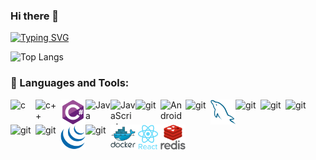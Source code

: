 ### Hi there 👋

[![Typing SVG](https://readme-typing-svg.herokuapp.com?font=&size=25&center=true&vCenter=true&lines=My+name+is+Doãn+Văn+Huy;Welcome+to+my+Github)](https://git.io/typing-svg)

<!--
**huydoanx305/huydoanx305** is a ✨ _special_ ✨ repository because its `README.md` (this file) appears on your GitHub profile.

Here are some ideas to get you started:

- 🔭 I’m currently working on ...
- 🌱 I’m currently learning ...
- 👯 I’m looking to collaborate on ...
- 🤔 I’m looking for help with ...
- 💬 Ask me about ...
- 📫 How to reach me: ...
- 😄 Pronouns: ...
- ⚡ Fun fact: ...
-->

![Top Langs](https://github-readme-stats.vercel.app/api/top-langs/?username=huydoanx305&theme=radical)

### 🔨 Languages and Tools:
<a href="https://docs.microsoft.com/en-us/cpp/c-language/" target="_blank">
  <img
    src="https://raw.githubusercontent.com/rahul-jha98/github_readme_icons/main/language_and_tools/square/c/c.svg"
    align="left"
    alt="c"
    width="40"
    height="40"
  />
</a>
<a href="https://docs.microsoft.com/vi-vn/cpp/cpp/" target="_blank">
  <img
    src="https://raw.githubusercontent.com/rahul-jha98/github_readme_icons/main/language_and_tools/square/c++/c++.svg"
    align="left"
    alt="c++"
    width="40"
    height="40"
  />
</a>
<a href="https://www.w3schools.com/cs/" target="_blank">
  <img src="https://raw.githubusercontent.com/devicons/devicon/master/icons/csharp/csharp-original.svg" 
  align="left"
  alt="csharp" 
  width="40"
  height="40"
 /> 
</a>
<a href="https://docs.oracle.com/en/java/" target="_blank">
  <img
    align="left"
    alt="Java"
    width="40"
    height="40"
    src="https://raw.githubusercontent.com/rahul-jha98/github_readme_icons/main/language_and_tools/square/java/java.svg"
  />
</a>
<a href="https://developer.mozilla.org/en-US/docs/Web/JavaScript" target="_blank">
  <img
    align="left"
    alt="JavaScript"
    width="40"
    height="40"
    src="https://raw.githubusercontent.com/rahul-jha98/github_readme_icons/main/language_and_tools/square/javascript/javascript.svg"
  />
</a>
<a href="https://spring.io/" target="_blank">
  <img
    src="https://raw.githubusercontent.com/rahul-jha98/github_readme_icons/main/language_and_tools/square/spring/spring.svg"
    align="left"
    alt="git"
    width="40"
    height="40"
  />
</a>
<a href="https://developer.android.com" target="_blank">
  <img
    align="left"
    alt="Android"
    width="40"
    height="40"
    src="https://raw.githubusercontent.com/rahul-jha98/github_readme_icons/main/language_and_tools/square/android/android.svg"
  />
</a>
<a href="https://www.microsoft.com/en-us/sql-server" target="_blank">
 <img src="https://www.svgrepo.com/show/303229/microsoft-sql-server-logo.svg" 
    align="left"
    alt="git"
    width="40"
    height="40"
  />
</a>
<a href="https://www.mysql.com/" target="_blank">
  <img
    src="https://raw.githubusercontent.com/devicons/devicon/master/icons/mysql/mysql-original.svg"
    align="left"
    alt="git"
    width="40"
    height="40"
  />
</a>
<a href="https://postman.com" target="_blank"> 
  <img src="https://www.vectorlogo.zone/logos/getpostman/getpostman-icon.svg" 
    align="left"
    alt="git"
    width="40"
    height="40"
  />
</a>
<a href="https://devdocs.io/html/" target="_blank">
  <img
    src="https://raw.githubusercontent.com/rahul-jha98/github_readme_icons/main/language_and_tools/square/html/html.svg"
    align="left"
    alt="git"
    width="40"
    height="40"
  />
</a>
<a href="https://devdocs.io/css/" target="_blank">
  <img
    src="https://raw.githubusercontent.com/rahul-jha98/github_readme_icons/main/language_and_tools/square/css/css.svg"
    align="left"
    alt="git"
    width="40"
    height="40"
  />
</a>
<a href="https://sass-lang.com/" target="_blank">
  <img
    src="https://raw.githubusercontent.com/rahul-jha98/github_readme_icons/main/language_and_tools/square/sass/sass.svg"
    align="left"
    alt="git"
    width="40"
    height="40"
  />
</a>
<a href="https://getbootstrap.com/" target="_blank">
  <img
    src="https://raw.githubusercontent.com/rahul-jha98/github_readme_icons/main/language_and_tools/square/bootstrap/bootstrap.svg"
    align="left"
    alt="git"
    width="40"
    height="40"
  />
</a>
<a href="https://jquery.com/" target="_blank">
  <img
    src="https://raw.githubusercontent.com/devicons/devicon/master/icons/jquery/jquery-original.svg"
    align="left"
    alt="git"
    width="40"
    height="40"
  />
</a>
<a href="https://git-scm.com/" target="_blank"> 
  <img
    src="https://www.vectorlogo.zone/logos/git-scm/git-scm-icon.svg"
    align="left"
    alt="git"
    width="40"
    height="40"
  />
</a>
<a href="https://www.docker.com/" target="_blank"> 
  <img
    src="https://raw.githubusercontent.com/devicons/devicon/master/icons/docker/docker-original-wordmark.svg"
    align="left"
    alt="docker"
    width="40"
    height="40"
  />
</a> 
<a href="https://reactjs.org/" target="_blank"> 
  <img
    src="https://raw.githubusercontent.com/devicons/devicon/master/icons/react/react-original-wordmark.svg"
    align="left"
    alt="react"
    width="40"
    height="40"
  />
</a> 
<a href="https://redis.io" target="_blank" rel="noreferrer"> 
  <img
    src="https://raw.githubusercontent.com/devicons/devicon/master/icons/redis/redis-original-wordmark.svg"
    align="left"
    alt="redis"
    width="40"
    height="40"
  />
</a> 
